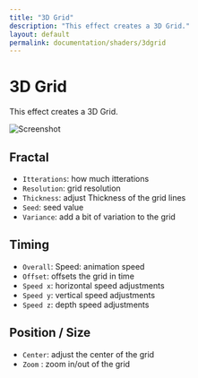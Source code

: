 ```yaml
---
title: "3D Grid"
description: "This effect creates a 3D Grid."
layout: default
permalink: documentation/shaders/3dgrid
---
```


# 3D Grid

This effect creates a 3D Grid.

![Screenshot](/documentation/shaders/Generate/3dgrid/screenshot.jpg)

## Fractal

* `Itterations`: how much itterations
* `Resolution`: grid resolution
* `Thickness`: adjust Thickness of the grid lines
* `Seed`: seed value
* `Variance`: add a bit of variation to the grid

## Timing

* `Overall`: Speed: animation speed
* `Offset`: offsets the grid in time
* `Speed x`: horizontal speed adjustments
* `Speed y`: vertical speed adjustments
* `Speed z`: depth speed adjustments

## Position / Size

* `Center`: adjust the center of the grid
* `Zoom` : zoom in/out of the grid
